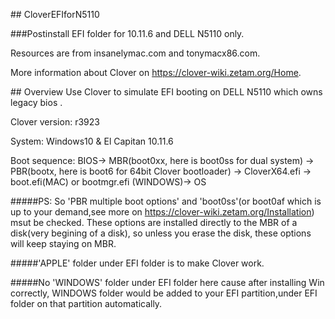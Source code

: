 #\# CloverEFIforN5110

##\#Postinstall EFI folder for 10.11.6 and DELL N5110 only.

Resources are from insanelymac.com and tonymacx86.com.

More information about Clover on https://clover-wiki.zetam.org/Home.

#\# Overview
Use Clover to simulate EFI booting on DELL N5110 which owns legacy bios .

Clover version: r3923

System: Windows10 & El Capitan 10.11.6

Boot sequence:  BIOS-> MBR(boot0xx, here is boot0ss for dual system) -> PBR(bootx, here is boot6 for 64bit Clover bootloader) -> CloverX64.efi -> boot.efi(MAC) or bootmgr.efi (WINDOWS)-> OS

####\#PS: So 'PBR multiple boot options' and 'boot0ss'(or boot0af which is up to your demand,see more on https://clover-wiki.zetam.org/Installation) msut be checked. These options are installed directly to the MBR of a disk(very begining of a disk), so unless you erase the disk, these options will keep staying on MBR.

####\#'APPLE' folder under EFI folder is to make Clover work.

####\#No 'WINDOWS' folder under EFI folder here cause after installing Win correctly, WINDOWS folder would be added to your EFI partition,under EFI folder on that partition automatically.



